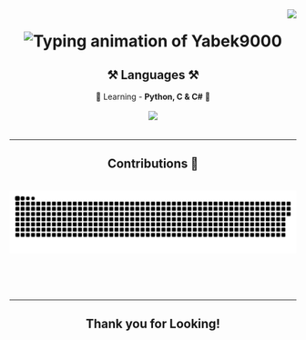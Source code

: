 
<img align="right" src="https://visitor-badge.laobi.icu/badge?page_id=Yabek9000.Yabek9000" />

<h1 align="center">
    <img alt="Typing animation of Yabek9000" src= "http://readme-typing-svg.herokuapp.com/?font=Righteous&size=35&pause=1000&color=FF5656&background=FF499400&random=false&width=200&lines=Yabek9000;"/>
</h1>


<h2 align="center">⚒️ Languages ⚒️</h2>
<div align="center">
 🌱 Learning - <b>Python, C & C#</b> 🌳
</div>
<br/>
<div align="center">
    <img src="https://skillicons.dev/icons?i=python,c,cs" /><br>
</div>

<br/>
<hr/>

<div align="center">
  <h2> Contributions 🐍</h2>
  <br>
  <img alt="snake eating my contributions" src="https://raw.githubusercontent.com/Yabek9000/Yabek9000/output/github-contribution-grid-snake.svg" />
  
  <br/><br/><br/>
</div>

<hr/>
<h2 align="center"> Thank you for Looking! </h2>

